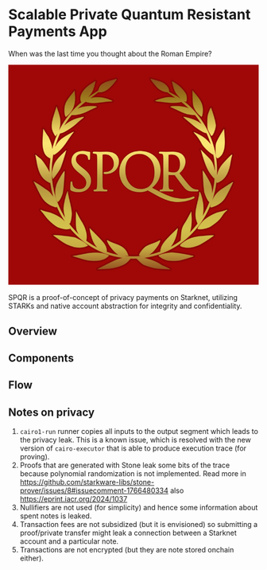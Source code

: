 # Scalable Private Quantum Resistant Payments App

When was the last time you thought about the Roman Empire?

![SPQR](./docs/assets/spqr.png)

SPQR is a proof-of-concept of privacy payments on Starknet, utilizing STARKs and native account abstraction for integrity and confidentiality.

## Overview

## Components

## Flow

## Notes on privacy

1. `cairo1-run` runner copies all inputs to the output segment which leads to the privacy leak. This is a known issue, which is resolved with the new version of `cairo-executor` that is able to produce execution trace (for proving).
2. Proofs that are generated with Stone leak some bits of the trace because polynomial randomization is not implemented. Read more in https://github.com/starkware-libs/stone-prover/issues/8#issuecomment-1766480334 also https://eprint.iacr.org/2024/1037
3. Nullifiers are not used (for simplicity) and hence some information about spent notes is leaked.
4. Transaction fees are not subsidized (but it is envisioned) so submitting a proof/private transfer might leak a connection between a Starknet account and a particular note.
5. Transactions are not encrypted (but they are note stored onchain either).